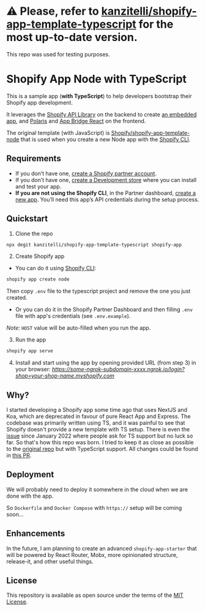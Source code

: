 # ⚠️ Please, refer to [kanzitelli/shopify-app-template-typescript](https://github.com/kanzitelli/shopify-app-template-typescript) for the most up-to-date version.

This repo was used for testing purposes.

# Shopify App Node with TypeScript

This is a sample app (**with TypeScript**) to help developers bootstrap their Shopify app development.

It leverages the [Shopify API Library](https://github.com/Shopify/shopify-node-api) on the backend to create [an embedded app](https://shopify.dev/apps/tools/app-bridge/getting-started#embed-your-app-in-the-shopify-admin), and [Polaris](https://github.com/Shopify/polaris-react) and [App Bridge React](https://shopify.dev/tools/app-bridge/react-components) on the frontend.

The original template (with JavaScript) is [Shopify/shopify-app-template-node](https://github.com/Shopify/shopify-app-template-node) that is used when you create a new Node app with the [Shopify CLI](https://shopify.dev/apps/tools/cli).

## Requirements

- If you don’t have one, [create a Shopify partner account](https://partners.shopify.com/signup).
- If you don’t have one, [create a Development store](https://help.shopify.com/en/partners/dashboard/development-stores#create-a-development-store) where you can install and test your app.
- **If you are not using the Shopify CLI**, in the Partner dashboard, [create a new app](https://help.shopify.com/en/api/tools/partner-dashboard/your-apps#create-a-new-app). You’ll need this app’s API credentials during the setup process.

## Quickstart

1. Clone the repo

```sh
npx degit kanzitelli/shopify-app-template-typescript shopify-app
```

2. Create Shopify app

- You can do it using [Shopify CLI](https://github.com/Shopify/shopify-cli):

```sh
shopify app create node
```

Then copy `.env` file to the typescript project and remove the one you just created.

- Or you can do it in the Shopify Partner Dashboard and then filling `.env` file with app's credentials (see `.env.example`).

_Note:_ `HOST` value will be auto-filled when you run the app.

3. Run the app

```sh
shopify app serve
```

4. Install and start using the app by opening provided URL (from step 3) in your browser: _https://some-ngrok-subdomain-xxxx.ngrok.io/login?shop=your-shop-name.myshopify.com_

## Why?

I started developing a Shopify app some time ago that uses NextJS and Koa, which are deprecated in favour of pure React App and Express. The codebase was primarily written using TS, and it was painful to see that Shopify doesn't provide a new template with TS setup. There is even the [issue](https://github.com/Shopify/shopify-app-template-node/issues/690) since January 2022 where people ask for TS support but no luck so far. So that's how this repo was born. I tried to keep it as close as possible to the [original repo](https://github.com/Shopify/shopify-app-template-node) but with TypeScript support. All changes could be found in [this PR](https://github.com/kanzitelli/shopify-app-template-typescript/pull/1).

## Deployment

We will probably need to deploy it somewhere in the cloud when we are done with the app.

So `Dockerfile` and `Docker Compose` with `https://` setup will be coming soon...

## Enhancements

In the future, I am planning to create an advanced `shopify-app-starter` that will be powered by React Router, Mobx, more opinionated structure, release-it, and other useful things.

## License

This repository is available as open source under the terms of the [MIT License](https://opensource.org/licenses/MIT).
